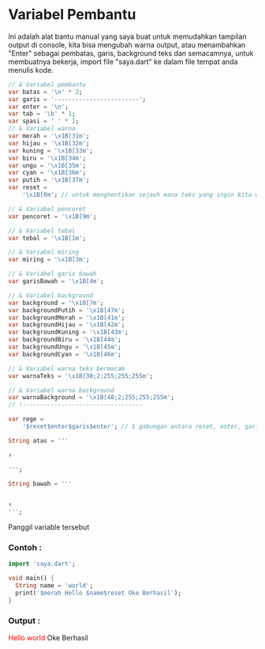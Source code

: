 # Variabel Pembantu
Ini adalah alat bantu manual yang saya buat untuk memudahkan tampilan output di console, kita bisa mengubah warna output, atau menambahkan "Enter" sebagai pembatas, garis, background teks dan semacamnya, untuk membuatnya bekerja, import file "saya.dart" ke dalam file tempat anda menulis kode.

```dart
// & Variabel pembantu
var batas = '\n' * 2;
var garis = '------------------------';
var enter = '\n';
var tab = '\b' * 1;
var spasi = ' ' * 1;
// & Variabel warna
var merah = '\x1B[31m';
var hijau = '\x1B[32m';
var kuning = '\x1B[33m';
var biru = '\x1B[34m';
var ungu = '\x1B[35m';
var cyan = '\x1B[36m';
var putih = '\x1B[37m';
var reset =
    '\x1B[0m'; // untuk menghentikan sejauh mana teks yang ingin kita warnai, letakan varaible "reset" ini di setiap akhir teks di dalam tanda kutip, lakukan hal yang sama untuk semua warna dan jenis tampilan

// & Variabel pencoret
var pencoret = '\x1B[9m';

// & Variabel tebal
var tebal = '\x1B[1m';

// & Variabel miring
var miring = '\x1B[3m';

// & Variabel garis bawah
var garisBawah = '\x1B[4m';

// & Variabel background
var background = '\x1B[7m';
var backgroundPutih = '\x1B[47m';
var backgroundMerah = '\x1B[41m';
var backgroundHijau = '\x1B[42m';
var backgroundKuning = '\x1B[43m';
var backgroundBiru = '\x1B[44m';
var backgroundUngu = '\x1B[45m';
var backgroundCyan = '\x1B[46m';

// & Variabel warna teks bermacam
var warnaTeks = '\x1B[38;2;255;255;255m';

// & Variabel warna background
var warnaBackground = '\x1B[48;2;255;255;255m';
// !----------------------------------

var rege =
    '$reset$enter$garis$enter'; // $ gabungan antara reset, enter, garis dan enter lagi yang di simmpan dalam satu variable

String atas = '''

⬆️

''';

String bawah = '''


⬇️
''';
```

Panggil variable tersebut

### Contoh :
```dart
import 'saya.dart';

void main() {
  String name = 'world';
  print('$merah Hello $name$reset Oke Berhasil');
}
```
### Output :
<span style="color: red; border-bottom: 2px wavy red;">
Hello world
</span>Oke Berhasil

